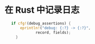# 在 Rust 中记录日志

```rust
   if cfg!(debug_assertions) {
       eprintln!("debug: {:?} -> {:?}",
              record, fields);
     }
```